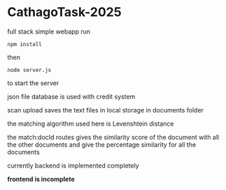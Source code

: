 # CathagoTask-2025
full stack simple webapp
run
```
npm install
```
then
```
node server.js
```
to start the server

json file database is used with credit system

scan upload saves the text files in local storage in documents folder

the matching algorithm used here is Levenshtein distance

the match:docId routes gives the similarity score of the document with all the other documents and give the percentage similarity for all the documents

currently backend is implemented completely

**frontend is incomplete**

